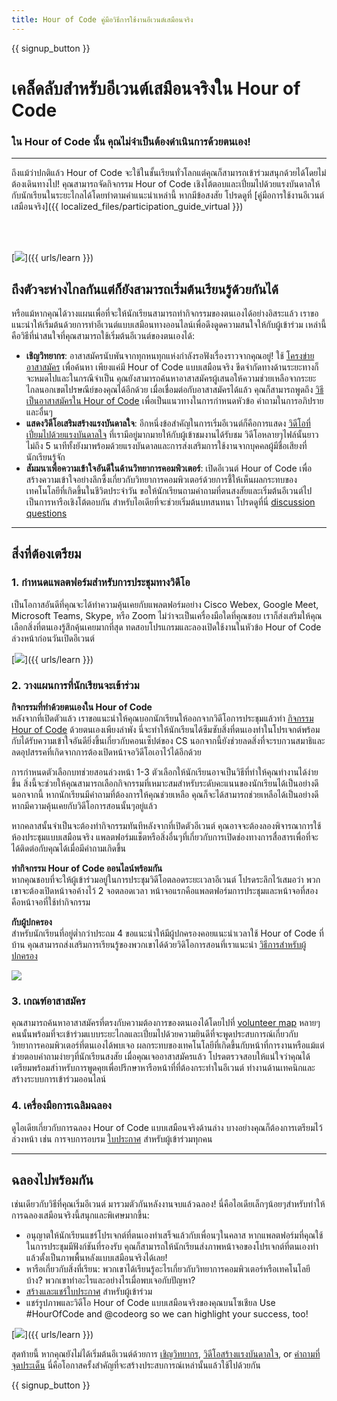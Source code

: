 ```yaml
---
title: Hour of Code คู่มือวิธีการใช้งานอีเวนต์เสมือนจริง
---
```


{{ signup_button }}

# เคล็ดลับสำหรับอีเวนต์เสมือนจริงใน Hour of Code

### ใน Hour of Code นั้น คุณไม่จำเป็นต้องดำเนินการด้วยตนเอง!

***

ถึงแม้ว่าปกติแล้ว Hour of Code จะใช้ในชั้นเรียนทั่วโลกแต่คุณก็สามารถเข้าร่วมสนุกด้วยได้โดยไม่ต้องเดินทางไป! คุณสามารถจัดกิจกรรม Hour of Code เชิงโต้ตอบและเปี่ยมไปด้วยแรงบันดาลให้กับนักเรียนในระยะไกลได้โดยทำตามคำแนะนำเหล่านี้  หากมีข้อสงสัย โปรดดูที่ [คู่มือการใช้งานอีเวนต์เสมือนจริง]({{ localized_files/participation_guide_virtual }})

<br><br>

[<img src="/images/fit-600/Marketing/pexels-andrea-piacquadio-3762940.jpg" />]({{ urls/learn }})

## ถึงตัวจะห่างไกลกันแต่ก็ยังสามารถเริ่มต้นเรียนรู้ด้วยกันได้
หรือแม้หากคุณได้วางแผนเพื่อที่จะให้นักเรียนสามารถทำกิจกรรมของตนเองได้อย่างอิสระแล้ว เราขอแนะนำให้เริ่มต้นด้วยการทำอีเวนต์แบบเสมือนทางออนไลน์เพื่อดึงดูดความสนใจให้กับผู้เข้าร่วม เหล่านี้คือวิธีที่น่าสนใจที่คุณสามารถใช้เริ่มต้นอีเวนต์ของตนเองได้: 

<ul>
<li><b>เชิญวิทยากร</b>: อาสาสมัครนับพันจากทุกหนทุกแห่งกำลังรอฟังเรื่องราวจากคุณอยู่! ใช้ <a href="https://code.org/volunteer/local">โครงข่ายอาสาสมัคร</a> เพื่อค้นหา เพียงแค่มี Hour of Code แบบเสมือนจริง ขีดจำกัดทางด้านระยะทางก็จะหมดไปและในกรณีจำเป็น คุณยังสามารถค้นหาอาสาสมัครผู้เสนอให้ความช่วยเหลือจากระยะไกลนอกเขตไปรษณีย์ของคุณได้อีกด้วย เมื่อเชื่อมต่อกับอาสาสมัครได้แล้ว คุณก็สามารถพูดถึง <a href="http://hourofcode.com/us/how-to/volunteers">วิธีเป็นอาสาสมัครใน Hour of Code</a> เพื่อเป็นแนวทางในการกำหนดหัวข้อ คำถามในการอภิปรายและอื่นๆ</li> 
<li><b>แสดงวิดีโอเสริมสร้างแรงบันดาลใจ</b>: อีกหนึ่งข้อสำคัญในการเริ่มอีเวนต์ก็คือการแสดง <a href="http://hourofcode.com/us/promote/resources#videos">วิดีโอที่เปี่ยมไปด้วยแรงบันดาลใจ</a> ที่เรามีอยู่มากมายให้กับผู้เข้าชมงานได้รับชม วิดีโอหลายๆไฟล์นั้นยาวไม่ถึง 5 นาทีทั้งยังมาพร้อมด้วยแรงบันดาลและการส่งเสริมการใช้งานจากบุคคลผู้มีชื่อเสียงที่นักเรียนรู้จัก</li> 
<li><b>สัมมนาเพื่อความเข้าใจอันดีในด้านวิทยาการคอมพิวเตอร์</b>: เปิดอีเวนต์ Hour of Code เพื่อสร้างความเข้าใจอย่างลึกซึ้งเกี่ยวกับวิทยาการคอมพิวเตอร์ด้วยการชี้ให้เห็นผลกระทบของเทคโนโลยีที่เกิดขึ้นในชีวิตประจำวัน ขอให้นักเรียนถามคำถามที่ตนสงสัยและเริ่มต้นอีเวนต์ไปเป็นการหารือเชิงโต้ตอบกัน สำหรับไอเดียที่จะช่วยเริ่มต้นบทสนทนา โปรดดูที่นี่ <a href="https://code.org/csforgood#prompts">discussion questions</a></li>
</ul>

---

## สิ่งที่ต้องเตรียม

### 1. กำหนดแพลตฟอร์มสำหรับการประชุมทางวิดีโอ
เป็นโอกาสอันดีที่คุณจะได้ทำความคุ้นเคยกับแพลตฟอร์มอย่าง Cisco Webex, Google Meet, Microsoft Teams, Skype, หรือ Zoom ไม่ว่าจะเป็นเครื่องมือใดที่คุณชอบ เราก็ส่งเสริมให้คุณเลือกสิ่งที่ตนเองรู้สึกคุ้นเคยมากที่สุด ทดสอบโปรแกรมและลองเปิดใช้งานในหัวข้อ Hour of Code ล่วงหน้าก่อนวันเปิดอีเวนต์

[<img src="/images/fit-600/Marketing/photo-of-boy-video-calling-with-a-woman-4145197.jpg" />]({{ urls/learn }})

### 2. วางแผนการที่นักเรียนจะเข้าร่วม
**กิจกรรมที่ทำด้วยตนเองใน Hour of Code**<br> หลังจากที่เปิดตัวแล้ว เราขอแนะนำให้คุณบอกนักเรียนให้ออกจากวิดีโอการประชุมแล้วทำ <a href="https://hourofcode.com/us/learn">กิจกรรม Hour of Code</a> ด้วยตนเองเพียงลำพัง นี่จะทำให้นักเรียนได้ซึมซับสิ่งที่ตนเองทำในโปรเจกต์พร้อมกับได้รับความเข้าใจอันดียิ่งขึ้นเกี่ยวกับคอนเซ็ปต์ของ CS นอกจากนี้ยังช่วยลดสิ่งที่จะรบกวนสมาธิและลดอุปสรรคที่เกิดจากการต้องเปิดหน้าจอวิดีโอเอาไว้ได้อีกด้วย

การกำหนดตัวเลือกบทช่วยสอนล่วงหน้า 1-3 ตัวเลือกให้นักเรียนอาจเป็นวิธีที่ทำให้คุณทำงานได้ง่ายขึ้น สิ่งนี้จะช่วยให้คุณสามารถเลือกกิจกรรมที่เหมาะสมสำหรับระดับคะแนนของนักเรียนได้เป็นอย่างดี นอกจากนี้ หากนักเรียนมีคำถามที่ต้องการให้คุณช่วยเหลือ คุณก็จะได้สามารถช่วยเหลือได้เป็นอย่างดีหากมีความคุ้นเคยกับวิดีโอการสอนนั้นๆอยู่แล้ว

หากคลาสนั้นจำเป็นจะต้องทำกิจกรรมทันทีหลังจากที่เปิดตัวอีเวนต์ คุณอาจจะต้องลองพิจารณาการใช้ห้องประชุมแบบเสมือนจริง แพลตฟอร์มแช็ตหรือสิ่งอื่นๆที่เกี่ยวกับการเปิดช่องทางการสื่อสารเพื่อที่จะได้ติดต่อกับคุณได้เมื่อมีคำถามเกิดขึ้น

**ทำกิจกรรม Hour of Code ออนไลน์พร้อมกัน**<br> หากคุณชอบที่จะให้ผู้เข้าร่วมอยู่ในการประชุมวิดีโอตลอดระยะเวลาอีเวนต์ โปรดระลึกไว้เสมอว่า พวกเขาจะต้องเปิดหน้าจอค้างไว้ 2 จอตลอดเวลา หน้าจอแรกคือแพลตฟอร์มการประชุมและหน้าจอที่สองคือหน้าจอที่ใช้ทำกิจกรรม

**กับผู้ปกครอง**<br> สำหรับนักเรียนที่อยู่ต่ำกว่าประถม 4 ขอแนะนำให้มีผู้ปกครองคอยแนะนำเวลาใช้ Hour of Code ที่บ้าน คุณสามารถส่งเสริมการเรียนรู้ของพวกเขาได้ด้วยวิดิโอการสอนที่เราแนะนำ <a href="https://hourofcode.com/us/how-to/parents">วิธีการสำหรับผู้ปกครอง</a> 

[<img src="/images/fit-600/Marketing//happy-father-and-child-browsing-laptop-in-bedroom-4545778.jpg" />](https://hourofcode.com/us/how-to/parents)

### 3. เกณฑ์อาสาสมัคร
คุณสามารถค้นหาอาสาสมัครที่ตรงกับความต้องการของตนเองได้โดยไปที่ <a href="https://code.org/volunteer/local">volunteer map</a> หลายๆคนนั้นพร้อมที่จะเข้าร่วมแบบระยะไกลและเปี่ยมไปด้วยความยินดีที่จะพูดประสบการณ์เกี่ยวกับวิทยาการคอมพิวเตอร์ที่ตนเองได้พบเจอ ผลกระทบของเทคโนโลยีที่เกิดขึ้นกับหน้าที่การงานหรือแม้แต่ช่วยตอบคำถามง่ายๆที่นักเรียนสงสัย เมื่อคุณเจออาสาสมัครแล้ว โปรดตรวจสอบให้แน่ใจว่าคุณได้เตรียมพร้อมสำำหรับการพูดคุยเพื่อปรึกษาหารือหน้าที่ที่ต้องกระทำในอีเวนต์ ทำงานด้านเทคนิกและสร้างระบบการเข้าร่วมออนไลน์

### 4. เครื่องมือการเฉลิมฉลอง
ดูไอเดียเกี่ยวกับการฉลอง Hour of Code แบบเสมือนจริงด้านล่าง บางอย่างคุณก็ต้องการเตรียมไว้ล่วงหน้า เช่น การจบการอบรม <a href="https://code.org/certificates">ใบประกาศ</a> สำหรับผู้เข้าร่วมทุกคน

---

## ฉลองไปพร้อมกัน

เช่นเดียวกับวิธีที่คุณเริ่มอีเวนต์ มารวมตัวกันหลังงานจบแล้วฉลอง! นี่คือไอเดียเล็กๆน้อยๆสำหรับทำให้การฉลองเสมือนจริงนี้สนุกและพิเศษมากขึ้น:

- อนุญาตให้นักเรียนแชร์โปรเจกต์ที่ตนเองทำเสร็จแล้วกับเพื่อนๆในคลาส หากแพลตฟอร์มที่คุณใช้ในการประชุมมีฟังก์ชันที่รองรับ คุณก็สามารถให้นักเรียนส่งภาพหน้าจอของโปรเจกต์ที่ตนเองทำแล้วตั้งเป็นภาพพื้นหลังแบบเสมือนจริงได้เลย!
- หารือเกี่ยวกับสิ่งที่เรียน: พวกเขาได้เรียนรู้อะไรเกี่ยวกับวิทยาการคอมพิวเตอร์หรือเทคโนโลยีบ้าง? พวกเขาทำอะไรและอย่างไรเมื่อพบเจอกับปัญหา?
- <a href="https://code.org/certificates">สร้างและแชร์ใบประกาศ</a> สำหรับผู้เข้าร่วม
- แชร์รูปภาพและวิดีโอ Hour of Code แบบเสมือนจริงของคุณบนโซเชียล Use #HourOfCode and @codeorg so we can highlight your success, too!

[<img src="/images/fit-600/Marketing/g8TUlHzF.jpeg" />]({{ urls/learn }})

สุดท้ายนี้ หากคุณยังไม่ได้เริ่มต้นอีเวนต์ด้วยการ <a href="https://code.org/volunteer/local">เชิญวิทยากร</a>, <a href="https://hourofcode.com/us/promote/resources#">วิดีโอสร้างแรงบันดาลใจ</a>, or <a href="https://code.org/csforgood#prompts">คำถามที่จุดประเด็น</a> นี่คือโอกาสครั้งสำคัญที่จะสร้างประสบการณ์เหล่านั้นแล้วใช้ไปด้วยกัน

{{ signup_button }}
